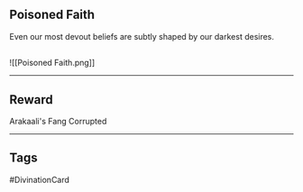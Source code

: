 ## Poisoned Faith
Even our most devout beliefs are subtly shaped by our darkest desires.
## 
![[Poisoned Faith.png]]

---
## Reward
Arakaali's Fang
Corrupted

---
## Tags
#DivinationCard